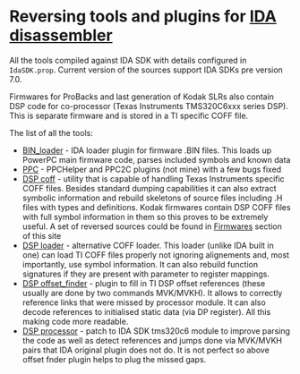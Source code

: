 # Reversing tools and plugins for [IDA disassembler](https://www.hex-rays.com/products/ida/index.shtml) 

All the tools compiled against IDA SDK with details configured in `IdaSDK.prop`. Current version of the sources support IDA SDKs pre version 7.0.

Firmwares for ProBacks and last generation of Kodak SLRs also contain DSP code for co-processor (Texas Instruments TMS320C6xxx series DSP). This is separate firmware and is stored in a TI specific COFF file.

The list of all the tools:

* [BIN_loader](BIN_loader) - IDA loader plugin for firmware .BIN files. This loads up PowerPC main firmware code, parses included symbols and known data
* [PPC](PPC) - PPCHelper and PPC2C plugins (not mine) with a few bugs fixed
* [DSP coff](DSP/coff) - utility that is capable of handling Texas Instruments specific COFF files. Besides standard dumping capabilities it can also extract symbolic information and rebuild skeletons of source files including .H files with types and definitions. Kodak firmwares contain DSP COFF files with full symbol information in them so this proves to be extremely useful. A set of reversed sources could be found in [Firmwares](/Firmwares/Reversed_Sources/DSP) section of this site
* [DSP loader](DSP/loader) - alternative COFF loader. This loader (unlike IDA built in one) can load TI COFF files properly not ignoring alignements and, most importantly, use symbol information. It can also rebuild function signatures if they are present with parameter to register mappings.
* [DSP offset_finder](DSP/offset_finder) - plugin to fill in TI DSP offset references (these usually are done by two commands MVK/MVKH). It allows to correctly reference links that were missed by processor module. It can also decode references to initialised static data (via DP register). All this making code more readable.
* [DSP processor](DSP/processor) - patch to IDA SDK tms320c6 module to improve parsing the code as well as detect references and jumps done via MVK/MVKH pairs that IDA original plugin does not do. It is not perfect so above offset fnder plugin helps to plug the missed gaps.
